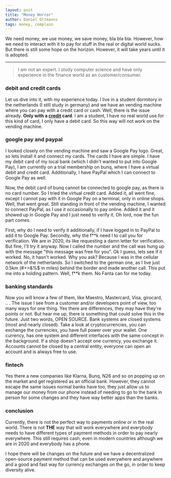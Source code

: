 ```yaml
---
layout: post
title: "Money Horror"
author: Daniel Oltmanns
tags: money, complain
---
```

We need money, we use money, we save money, bla bla bla. However, how we need to interact with it to pay for stuff in
the real or digital world sucks. But there is still some hope on the horizon. However, it will take years until it is
adopted.

<!--abstract-->

<hr>

> I am not an expert. I study computer science and have only experience in the finance world as an customer/consumer.

### debit and credit cards

Let us dive into it, with my experience today. I live in a student dormitory in the netherlands (I still study in germany)
and we have an vending machine where you can pay with a credit card or cash. Well, there is the issue already. <b>Only
with a <u>credit</u> card</b>. I am a student, I have no real world use for this kind of card, I only have a debit card.
So this way will not work on the vending machine.

### google pay and paypal

I looked closely on the vending machine and saw a Google Pay logo. Great, so lets install it and connect my cards. The
cards I have are simple. I have my debit card of my local bank (which I didn't wanted to put into Google Pay), I am
currently on a trial membership on bunq, where I have a virtual debit and credit card. Additionally, I have PayPal which
I can connect to Google Pay as well.

Now, the debit card of bunq cannot be connected to google pay, as there is no card number. So I tried the virtual credit
card. Added it, all went fine, except I cannot pay with it in Google Pay on a terminal, only in online shops. Well,
that went great. Still standing in front of the vending machine, I wanted to connect PayPal, as I use it occasionally to
pay online. Added it and it showed up in Google Pay and I just need to verify it. Oh lord, now the fun part comes.

First, why do I need to verify it additionally, if I have logged in to PayPal to add it to Google Pay. Secondly, why the
f\*\*k need I to call you for verification. We are in 2020, its like requesting a damn letter for verification. But fine,
I'll try it anyway. Now I called the number and the call was hung up with the message "this message was free for you".
Ok I guess, lets see if it worked. No, it hasn't worked. Why you ask? Because I was in the cellular network of the
netherlands. So I switched to the german one, as I live just 0.5km (#+>&%$ in miles) behind the border and made another
call. This put me into a holding pattern. Well, f\*\*k them. No Fanta can for me today.

### banking standards

Now you will know a few of them, like Maestro, Mastercard, Visa, girocard, .. . The issue I see from a customer and/or
developers point of view, too many ways for one thing. Yes there are differences, they may have they're points or not.
But hear me up, there is something that could solve this in the future. Just two words, OPEN SOURCE. Bank systems are
closed systems (most and nearly closed). Take a look at cryptocurrencies, you can exchange the currencies, you have full
power over your wallet. One currency, has one system and different interfaces with the same concept in the background. 
If a shop doesn't accept one currency, you exchange it. Accounts cannot be closed by a central entity, everyone can open
an account and is always free to use.

### fintech

Yes there a new companies like Klarna, Bunq, N26 and so on popping up on the market and get registered as an official
bank. However, they cannot escape the same issues normal banks have too, they just allow us to manage our money from our
phone instead of needing to go to the bank in person for some changes and they have way better apps than the banks. 

### conclusion

Currently, there is not the perfect way to payments online or in the real world. There is not **THE** way that will work
everywhere and everybody needs to have different types of payment methods in order to pay nearly everywhere. This still
requires cash, even in modern countries although we are in 2020 and everybody has a phone. 

I hope there will be changes on the future and we have a decentralized open-source payment method that can be used
everywhere and anywhere and a good and fast way for currency exchanges on the go, in order to keep diversity alive.